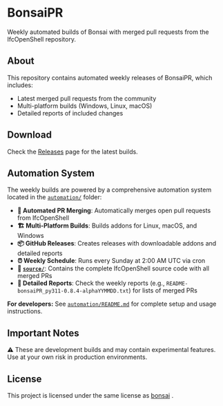 # BonsaiPR

Weekly automated builds of Bonsai with merged pull requests from the IfcOpenShell repository.

## About

This repository contains automated weekly releases of BonsaiPR, which includes:
- Latest merged pull requests from the community
- Multi-platform builds (Windows, Linux, macOS)
- Detailed reports of included changes

## Download

Check the [Releases](https://github.com/falken10vdl/bonsaiPR/releases) page for the latest builds.

## Automation System

The weekly builds are powered by a comprehensive automation system located in the [`automation/`](./automation/) folder:

- **🤖 Automated PR Merging**: Automatically merges open pull requests from IfcOpenShell
- **🏗️ Multi-Platform Builds**: Builds addons for Linux, macOS, and Windows  
- **📦 GitHub Releases**: Creates releases with downloadable addons and detailed reports
- **⏰ Weekly Schedule**: Runs every Sunday at 2:00 AM UTC via cron
- **📁 [`source/`](./source/)**: Contains the complete IfcOpenShell source code with all merged PRs
- **📝 Detailed Reports**: Check the weekly reports (e.g., `README-bonsaiPR_py311-0.8.4-alphaYYMMDD.txt`) for lists of merged PRs

**For developers:** See [`automation/README.md`](./automation/README.md) for complete setup and usage instructions.

## Important Notes

⚠️ These are development builds and may contain experimental features.
Use at your own risk in production environments.

## License

This project is licensed under the same license as [bonsai](https://github.com/IfcOpenShell/IfcOpenShell) .
